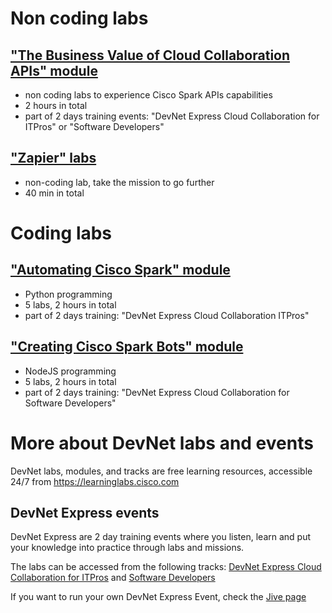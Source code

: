 
# Non coding labs

## ["The Business Value of Cloud Collaboration APIs" module](https://learninglabs.cisco.com/modules/business-value-itp)
- non coding labs to experience Cisco Spark APIs capabilities
- 2 hours in total
- part of 2 days training events: "DevNet Express Cloud Collaboration for ITPros" or "Software Developers"

## ["Zapier" labs](https://learninglabs.cisco.com/labs/tags/Zapier)
- non-coding lab, take the mission to go further
- 40 min in total


# Coding labs 

## ["Automating Cisco Spark" module](https://learninglabs.cisco.com/modules/automating-spark-itp)
- Python programming
- 5 labs, 2 hours in total
- part of 2 days training: "DevNet Express Cloud Collaboration ITPros"

## ["Creating Cisco Spark Bots" module](https://learninglabs.cisco.com/modules/creating-spark-bots-sd)
- NodeJS programming
- 5 labs, 2 hours in total
- part of 2 days training: "DevNet Express Cloud Collaboration for Software Developers"


# More about DevNet labs and events

DevNet labs, modules, and tracks are free learning resources, accessible 24/7 from https://learninglabs.cisco.com

## DevNet Express events

DevNet Express are 2 day training events where you listen, learn and put your knowledge into practice through labs and missions. 

The labs can be accessed from the following tracks: [DevNet Express Cloud Collaboration for ITPros](https://learninglabs.cisco.com/tracks/devnet-express-cloud-collab-it-pro) and [Software Developers](https://learninglabs.cisco.com/tracks/devnet-express-cloud-collab-soft-dev)

If you want to run your own DevNet Express Event, check the [Jive page](https://cisco.jiveon.com/groups/devnet-in-a-box/pages/devnet-express) 
